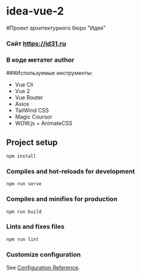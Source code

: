 # idea-vue-2

#Проект архитектурного бюро "Идея"
### Сайт https://id31.ru
### В коде метатег author

###Используемые инструменты:
+ Vue Cli
+ Vue 2
+ Vue Router
+ Axios
+ TailWind CSS
+ Magic Coursor
+ WOW.js + AnimateCSS


## Project setup
```
npm install
```

### Compiles and hot-reloads for development
```
npm run serve
```

### Compiles and minifies for production
```
npm run build
```

### Lints and fixes files
```
npm run lint
```

### Customize configuration
See [Configuration Reference](https://cli.vuejs.org/config/).
